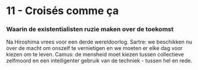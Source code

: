# 11 - Croisés comme ça
### Waarin de existentialisten ruzie maken over de toekomst

Na Hiroshima vrees voor een derde wereldoorlog. Sartre: we beschikken nu over de macht om onszelf te vernietigen en we moeten er elke dag voor kiezen om te leven. Camus: de mensheid moet kiezen tussen collectieve zelfmoord en een intelligenter gebruik van de techniek - tussen hel en rede. 